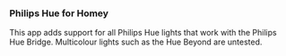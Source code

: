 ### Philips Hue for Homey

This app adds support for all Philips Hue lights that work with the Philips Hue Bridge. Multicolour lights such as the Hue Beyond are untested.